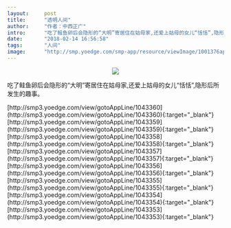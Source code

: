 ```yaml
---
layout:     post
title:      "透明人间"
author:     "作者：中西正广"
intro:      "吃了鲑鱼卵后会隐形的“大明”寄居住在姑母家,还爱上姑母的女儿“恬恬”,隐形后所发生的趣事。"
date:       "2018-02-14 16:56:58"
tags:       "人间"
image:      "http://smp.yoedge.com/smp-app/resource/viewImage/1001376appline.png"
---
```

<div style="text-align: center">
<p><img src="http://smp.yoedge.com/smp-app/resource/viewImage/1001376appline.png"/></p>
</div>
<p class="post-meta">
<span>吃了鲑鱼卵后会隐形的“大明”寄居住在姑母家,还爱上姑母的女儿“恬恬”,隐形后所发生的趣事。</span>
</p>
[http://smp3.yoedge.com/view/gotoAppLine/1043360](http://smp3.yoedge.com/view/gotoAppLine/1043360){:target="_blank"}
[http://smp3.yoedge.com/view/gotoAppLine/1043359](http://smp3.yoedge.com/view/gotoAppLine/1043359){:target="_blank"}
[http://smp3.yoedge.com/view/gotoAppLine/1043358](http://smp3.yoedge.com/view/gotoAppLine/1043358){:target="_blank"}
[http://smp3.yoedge.com/view/gotoAppLine/1043357](http://smp3.yoedge.com/view/gotoAppLine/1043357){:target="_blank"}
[http://smp3.yoedge.com/view/gotoAppLine/1043356](http://smp3.yoedge.com/view/gotoAppLine/1043356){:target="_blank"}
[http://smp3.yoedge.com/view/gotoAppLine/1043355](http://smp3.yoedge.com/view/gotoAppLine/1043355){:target="_blank"}
[http://smp3.yoedge.com/view/gotoAppLine/1043354](http://smp3.yoedge.com/view/gotoAppLine/1043354){:target="_blank"}
[http://smp3.yoedge.com/view/gotoAppLine/1043353](http://smp3.yoedge.com/view/gotoAppLine/1043353){:target="_blank"}


